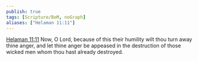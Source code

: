 ```yaml
---
publish: true
tags: [Scripture/BoM, noGraph]
aliases: ["Helaman 11:11"]
---
```

[Helaman 11:11](https://churchofjesuschrist.org/study/scriptures/bofm/hel/11?lang=eng&id=p11#p11) Now, O Lord, because of this their humility wilt thou turn away thine anger, and let thine anger be appeased in the destruction of those wicked men whom thou hast already destroyed.
